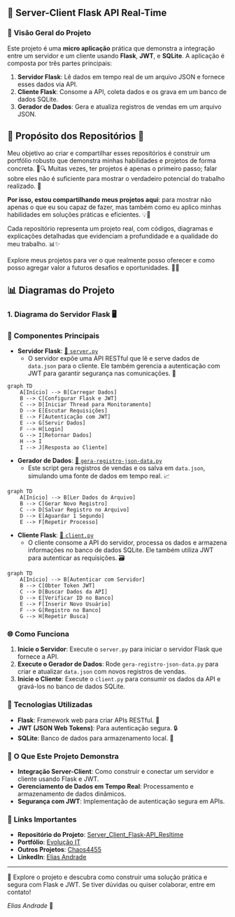 ## 🚀 **Server-Client Flask API Real-Time**

### 🌟 **Visão Geral do Projeto**

Este projeto é uma **micro aplicação** prática que demonstra a integração entre um servidor e um cliente usando **Flask**, **JWT**, e **SQLite**. A aplicação é composta por três partes principais:

1. **Servidor Flask**: Lê dados em tempo real de um arquivo JSON e fornece esses dados via API.
2. **Cliente Flask**: Consome a API, coleta dados e os grava em um banco de dados SQLite.
3. **Gerador de Dados**: Gera e atualiza registros de vendas em um arquivo JSON.

## 🎯 **Propósito dos Repositórios** 🚀

Meu objetivo ao criar e compartilhar esses repositórios é construir um portfólio robusto que demonstra minhas habilidades e projetos de forma concreta. 💼🔍 Muitas vezes, ter projetos é apenas o primeiro passo; falar sobre eles não é suficiente para mostrar o verdadeiro potencial do trabalho realizado. 🌟

**Por isso, estou compartilhando meus projetos aqui**: para mostrar não apenas o que eu sou capaz de fazer, mas também como eu aplico minhas habilidades em soluções práticas e eficientes. 💡🔧

Cada repositório representa um projeto real, com códigos, diagramas e explicações detalhadas que evidenciam a profundidade e a qualidade do meu trabalho. 📊✨

Explore meus projetos para ver o que realmente posso oferecer e como posso agregar valor a futuros desafios e oportunidades. 🤝🌟

## 📊 **Diagramas do Projeto**

### 1. **Diagrama do Servidor Flask** 🖥️



### 📂 **Componentes Principais**

- **Servidor Flask**: [🔗 `server.py`](https://github.com/evolucaoit/Server_Client_Flask-API_Resltime/blob/main/server.py)
  - O servidor expõe uma API RESTful que lê e serve dados de `data.json` para o cliente. Ele também gerencia a autenticação com JWT para garantir segurança nas comunicações. 🔐

```mermaid
graph TD
    A[Início] --> B[Carregar Dados]
    B --> C[Configurar Flask e JWT]
    C --> D[Iniciar Thread para Monitoramento]
    D --> E[Escutar Requisições]
    E --> F[Autenticação com JWT]
    E --> G[Servir Dados]
    F --> H[Login]
    G --> I[Retornar Dados]
    H --> I
    I --> J[Resposta ao Cliente]

```

- **Gerador de Dados**: [🔗 `gera-registro-json-data.py`](https://github.com/evolucaoit/Server_Client_Flask-API_Resltime/blob/main/gera-registro-json-data.py)
  - Este script gera registros de vendas e os salva em `data.json`, simulando uma fonte de dados em tempo real. 📈

```mermaid
graph TD
    A[Início] --> B[Ler Dados do Arquivo]
    B --> C[Gerar Novo Registro]
    C --> D[Salvar Registro no Arquivo]
    D --> E[Aguardar 1 Segundo]
    E --> F[Repetir Processo]
```

- **Cliente Flask**: [🔗 `client.py`](https://github.com/evolucaoit/Server_Client_Flask-API_Resltime/blob/main/client.py)
  - O cliente consome a API do servidor, processa os dados e armazena informações no banco de dados SQLite. Ele também utiliza JWT para autenticar as requisições. 🗃️

```mermaid
graph TD
    A[Início] --> B[Autenticar com Servidor]
    B --> C[Obter Token JWT]
    C --> D[Buscar Dados da API]
    D --> E[Verificar ID no Banco]
    E --> F[Inserir Novo Usuário]
    F --> G[Registro no Banco]
    G --> H[Repetir Busca]
```



### 🌐 **Como Funciona**

1. **Inicie o Servidor**: Execute o `server.py` para iniciar o servidor Flask que fornece a API.
2. **Execute o Gerador de Dados**: Rode `gera-registro-json-data.py` para criar e atualizar `data.json` com novos registros de vendas.
3. **Inicie o Cliente**: Execute o `client.py` para consumir os dados da API e gravá-los no banco de dados SQLite.

### 🔧 **Tecnologias Utilizadas**

- **Flask**: Framework web para criar APIs RESTful. 🧩
- **JWT (JSON Web Tokens)**: Para autenticação segura. 🔒
- **SQLite**: Banco de dados para armazenamento local. 💾

### 🎯 **O Que Este Projeto Demonstra**

- **Integração Server-Client**: Como construir e conectar um servidor e cliente usando Flask e JWT.
- **Gerenciamento de Dados em Tempo Real**: Processamento e armazenamento de dados dinâmicos.
- **Segurança com JWT**: Implementação de autenticação segura em APIs.

### 🌟 **Links Importantes**

- **Repositório do Projeto**: [Server_Client_Flask-API_Resltime](https://github.com/evolucaoit/Server_Client_Flask-API_Resltime)
- **Portfólio**: [Evolução IT](https://github.com/evolucaoit)
- **Outros Projetos**: [Chaos4455](https://github.com/chaos4455)
- **LinkedIn**: [Elias Andrade](https://br.linkedin.com/in/itilmgf)

---

🚀 Explore o projeto e descubra como construir uma solução prática e segura com Flask e JWT. Se tiver dúvidas ou quiser colaborar, entre em contato!

*Elias Andrade* 🌟
